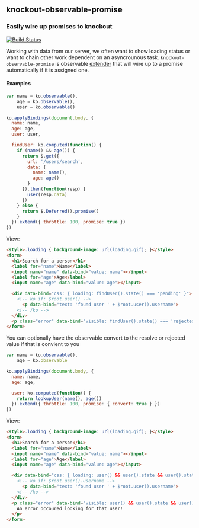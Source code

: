 ## knockout-observable-promise
### Easily wire up promises to knockout

[![Build Status](https://secure.travis-ci.org/nathanboktae/mocha-phantomjs.png)](http://travis-ci.org/nathanboktae/mocha-phantomjs)

Working with data from our server, we often want to show loading status or want to chain other work dependent on an asyncrounous task. `knockout-observable-promise` is observable [extender](http://knockoutjs.com/documentation/extenders.html) that will wire up to a promise automatically if it is assigned one.

#### Examples

```javascript
var name = ko.observable(),
    age = ko.observable(),
    user = ko.observable()

ko.applyBindings(document.body, {
  name: name,
  age: age,
  user: user,

  findUser: ko.computed(function() {
    if (name() && age()) {
      return $.get({
        url: '/users/search', 
        data: {
          name: name(),
          age: age()
        }
      }).then(function(resp) {
        user(resp.data)
      })
    } else {
      return $.Deferred().promise()
    }
  }).extend({ throttle: 100, promise: true })
})
```

View:

```html
<style>.loading { background-image: url(loading.gif); }</style>
<form>
  <h1>Search for a person</h1>
  <label for="name">Name</label>
  <input name="name" data-bind="value: name"></input>
  <label for="age">Age</label>
  <input name="age" data-bind="value: age"></input>

  <div data-bind="css: { loading: findUser().state() === 'pending' }">
    <!-- ko if: $root.user() -->
      <p data-bind="text: 'found user ' + $root.user().username">
    <!-- /ko -->
  </div>
  <p class="error" data-bind="visible: findUser().state() === 'rejected'">An error occoured looking for that user!</p>
</form>
```

You can optionally have the observable convert to the resolve or rejected value if that is convient to you


```javascript
var name = ko.observable(),
    age = ko.observable

ko.applyBindings(document.body, {
  name: name,
  age: age,

  user: ko.computed(function() {
    return lookupUser(name(), age())
  }).extend({ throttle: 100, promise: { convert: true } })
})
```

View:

```html
<style>.loading { background-image: url(loading.gif); }</style>
<form>
  <h1>Search for a person</h1>
  <label for="name">Name</label>
  <input name="name" data-bind="value: name"></input>
  <label for="age">Age</label>
  <input name="age" data-bind="value: age"></input>

  <div data-bind="css: { loading: user() && user().state && user().state() === 'pending' }">
    <!-- ko if: $root.user().username -->
      <p data-bind="text: 'found user ' + $root.user().username">
    <!-- /ko -->
  </div>
  <p class="error" data-bind="visible: user() && user().state && user().state() === 'rejected'">
    An error occoured looking for that user!
  </p>
</form>
```